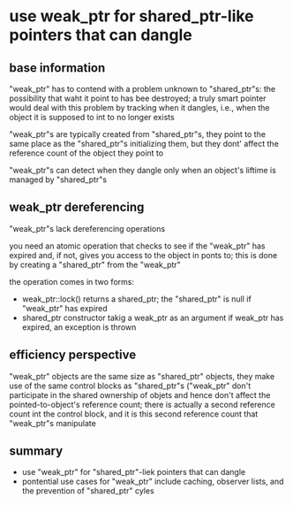 use weak_ptr for shared_ptr-like pointers that can dangle
=========================================================

base information
----------------

"weak_ptr" has to contend with a problem unknown to "shared_ptr"s:
the possibility that waht it point to has bee destroyed; a truly 
smart pointer would deal with this problem by tracking when it 
dangles, i.e., when the object it is supposed to int to no longer
exists

"weak_ptr"s are typically created from "shared_ptr"s, they point to 
the same place as the "shared_ptr"s initializing them, but they 
dont' affect the reference count of the object they point to

"weak_ptr"s can detect when they dangle only when an object's liftime
is managed by "shared_ptr"s


weak_ptr dereferencing
----------------------

"weak_ptr"s lack dereferencing operations

you need an atomic operation that checks to see if the "weak_ptr"
has expired and, if not, gives you access to the object in ponts to;
this is done by creating a "shared_ptr" from the "weak_ptr"

the operation comes in two forms:
* weak_ptr::lock()
  returns a shared_ptr; the "shared_ptr" is null if "weak_ptr" has 
  expired
* shared_ptr constructor takig a weak_ptr as an argument
  if weak_ptr has expired, an exception is thrown

 
efficiency perspective
----------------------

"weak_ptr" objects are the same size as "shared_ptr" objects, 
they make use of the same control blocks as "shared_ptr"s
("weak_ptr" don't participate in the shared ownership of objets
and hence don't affect the pointed-to-object's reference count;
there is actually a second reference count int the control block,
and it is this second reference count that "weak_ptr"s manipulate


summary
-------

* use "weak_ptr" for "shared_ptr"-liek pointers that can dangle
* pontential use cases for "weak_ptr" include caching, 
  observer lists, and the prevention of "shared_ptr" cyles
